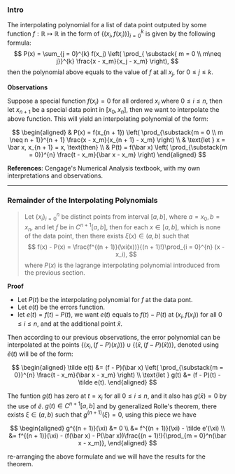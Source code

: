 ### **Intro**

The interpolating polynomial for a list of data point outputed by some function $f: \mathbb{R}\mapsto \mathbb R$ in the form of $\{(x_i, f(x_i))\}_{i=0}^k$ is given by the following formula: 
$$
P(x) = \sum_{j = 0}^{k} 
	f(x_j)
	\left(
		\prod_{
		\substack{
		m = 0
		\\ 
		m\neq j}}^{k}
		\frac{x - x_m}{x_j - x_m}
	\right),
$$
then the polynomial above equals to the value of $f$ at all $x_j$, for $0\le j \le k$. 


**Observations**

Suppose a special function $f(x_i) = 0$ for all ordered $x_i$ where $0 \le i \le n$, then let $x_{n + 1}$ be a special data point in $[x_0, x_n]$, then we want to interpolate the above function. This will yield an interpolating polynomial of the form: 

$$
\begin{aligned}
    & P(x) = f(x_{n + 1}) \left(
        \prod_{\substack{m = 0 \\ m \neq n + 1}}^{n + 1}
        \frac{x - x_m}{x_{n + 1} - x_m} 
    \right)
    \\
    & \text{let } x = \bar x, x_{n + 1} = x, \text{then}
    \\
    &
    P(t) = f(\bar x) \left(
        \prod_{\substack{m = 0}}^{n}
        \frac{t - x_m}{\bar x - x_m} 
    \right)
\end{aligned}
$$

**References**: Cengage's Numerical Analysis textbook, with my own interpretations and observations. 


---
### **Remainder of the Interpolating Polynomials**


>Let $\{x_i\}_{i=0}^n$ be distinct points from interval $[a, b]$, where $a = x_0, b = x_n$, and let $f$ be in $C^{n + 1}[a, b]$, then for each $x \in [a, b]$, which is none of the data point, then there exists $\xi(x)\in (a, b)$ such that 
> $$
> f(x) - P(x) = \frac{f^{(n + 1)}(\xi(x))}{(n + 1)!}\prod_{i = 0}^{n} (x - x_i),
> $$
> where $P(x)$ is the lagrange interpolating polynomial introduced from the previous section. 

**Proof**

- Let $P(t)$ be the interpolating polynomial for $f$ at the data pont. 
- Let $e(t)$ be the errors function. 
- let $e(t) = f(t) - P(t)$, we want $e(t)$ equals to $f(t) - P(t)$ at $(x_i, f(x_i))$ for all $0 \le i \le n$, and at the additional point $\bar x$. 

Then according to our previous observations, the error polynomial can be interpolated at the points $\{(x_i, (f - P)(x_i))\}\cup \{(\bar x, (f - P)(\bar x))\}$, denoted using $\tilde e(t)$ will be of the form: 

$$
\begin{aligned}
    \tilde e(t) &= (f - P)(\bar x) \left(
        \prod_{\substack{m = 0}}^{n}
        \frac{t - x_m}{\bar x - x_m} 
    \right)
    \\
    \text{let }
    g(t) &= (f - P)(t) - \tilde e(t).
\end{aligned}
$$

The funtion $g(t)$ has zero at $t = x_i$ for all $0\le i \le n$, and it also has $g(\bar x) = 0$ by the use of $\tilde e$. $g(t)\in C^{n + 1}[a, b]$ and by generalized Rolle's theorem, there exists $\xi \in (a, b)$ such that $g^{(n + 1)}(\xi) = 0$, using this piece we have

$$
\begin{aligned}
    g^{(n + 1)}(\xi) &= 0 
    \\
    &= f^{(n + 1)}(\xi) - \tilde e'(\xi)
    \\
    &= f^{(n + 1)}(\xi) - (f(\bar x) - P(\bar x))\frac{(n + 1)!}{\prod_{m = 0}^n(\bar x - x_m)},
\end{aligned}
$$

re-arranging the above formulate and we will have the results for the theorem.